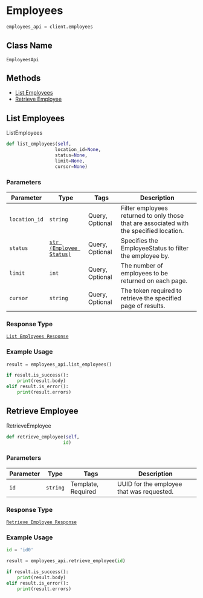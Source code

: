 # Employees

```python
employees_api = client.employees
```

## Class Name

`EmployeesApi`

## Methods

* [List Employees](/doc/employees.md#list-employees)
* [Retrieve Employee](/doc/employees.md#retrieve-employee)

## List Employees

ListEmployees

```python
def list_employees(self,
                  location_id=None,
                  status=None,
                  limit=None,
                  cursor=None)
```

### Parameters

| Parameter | Type | Tags | Description |
|  --- | --- | --- | --- |
| `location_id` | `string` | Query, Optional | Filter employees returned to only those that are associated with the specified location. |
| `status` | [`str (Employee Status)`](/doc/models/employee-status.md) | Query, Optional | Specifies the EmployeeStatus to filter the employee by. |
| `limit` | `int` | Query, Optional | The number of employees to be returned on each page. |
| `cursor` | `string` | Query, Optional | The token required to retrieve the specified page of results. |

### Response Type

[`List Employees Response`](/doc/models/list-employees-response.md)

### Example Usage

```python
result = employees_api.list_employees()

if result.is_success():
    print(result.body)
elif result.is_error():
    print(result.errors)
```

## Retrieve Employee

RetrieveEmployee

```python
def retrieve_employee(self,
                     id)
```

### Parameters

| Parameter | Type | Tags | Description |
|  --- | --- | --- | --- |
| `id` | `string` | Template, Required | UUID for the employee that was requested. |

### Response Type

[`Retrieve Employee Response`](/doc/models/retrieve-employee-response.md)

### Example Usage

```python
id = 'id0'

result = employees_api.retrieve_employee(id)

if result.is_success():
    print(result.body)
elif result.is_error():
    print(result.errors)
```

